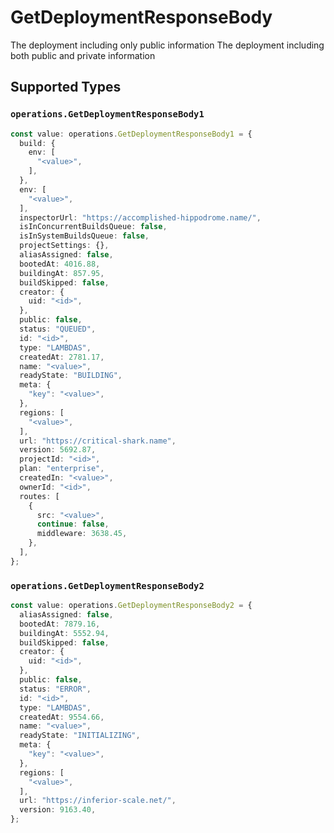 # GetDeploymentResponseBody

The deployment including only public information
The deployment including both public and private information


## Supported Types

### `operations.GetDeploymentResponseBody1`

```typescript
const value: operations.GetDeploymentResponseBody1 = {
  build: {
    env: [
      "<value>",
    ],
  },
  env: [
    "<value>",
  ],
  inspectorUrl: "https://accomplished-hippodrome.name/",
  isInConcurrentBuildsQueue: false,
  isInSystemBuildsQueue: false,
  projectSettings: {},
  aliasAssigned: false,
  bootedAt: 4016.88,
  buildingAt: 857.95,
  buildSkipped: false,
  creator: {
    uid: "<id>",
  },
  public: false,
  status: "QUEUED",
  id: "<id>",
  type: "LAMBDAS",
  createdAt: 2781.17,
  name: "<value>",
  readyState: "BUILDING",
  meta: {
    "key": "<value>",
  },
  regions: [
    "<value>",
  ],
  url: "https://critical-shark.name",
  version: 5692.87,
  projectId: "<id>",
  plan: "enterprise",
  createdIn: "<value>",
  ownerId: "<id>",
  routes: [
    {
      src: "<value>",
      continue: false,
      middleware: 3638.45,
    },
  ],
};
```

### `operations.GetDeploymentResponseBody2`

```typescript
const value: operations.GetDeploymentResponseBody2 = {
  aliasAssigned: false,
  bootedAt: 7879.16,
  buildingAt: 5552.94,
  buildSkipped: false,
  creator: {
    uid: "<id>",
  },
  public: false,
  status: "ERROR",
  id: "<id>",
  type: "LAMBDAS",
  createdAt: 9554.66,
  name: "<value>",
  readyState: "INITIALIZING",
  meta: {
    "key": "<value>",
  },
  regions: [
    "<value>",
  ],
  url: "https://inferior-scale.net/",
  version: 9163.40,
};
```

